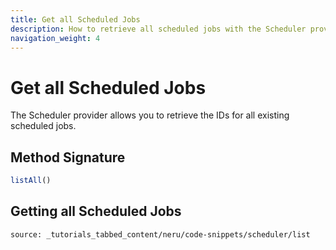 ```yaml
---
title: Get all Scheduled Jobs
description: How to retrieve all scheduled jobs with the Scheduler provider
navigation_weight: 4
---
```


# Get all Scheduled Jobs

The Scheduler provider allows you to retrieve the IDs for all existing scheduled jobs.

## Method Signature
```javascript
listAll()
```

## Getting all Scheduled Jobs

```tabbed_content
source: _tutorials_tabbed_content/neru/code-snippets/scheduler/list
```